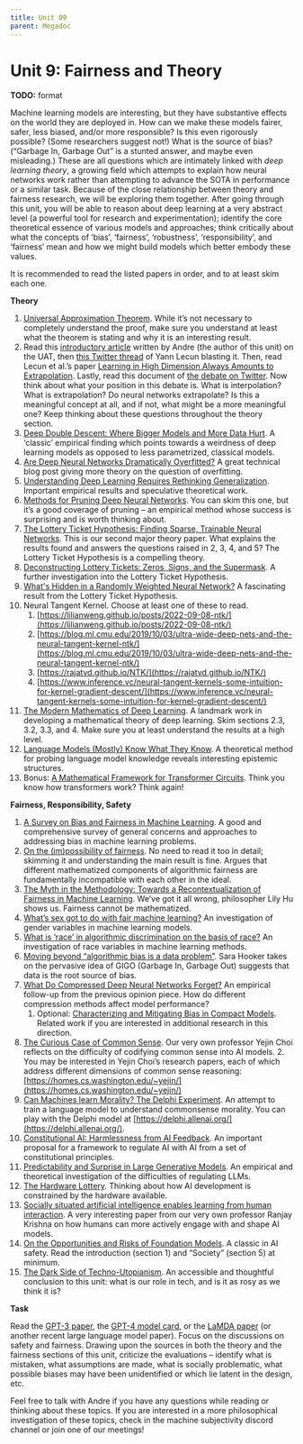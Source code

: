 ```yaml
---
title: Unit 09
parent: Megadoc
---
```


# Unit 9: Fairness and Theory

**TODO:** format

Machine learning models are interesting, but they have substantive effects on the world they are deployed in. How can we make these models fairer, safer, less biased, and/or more responsible? Is this even rigorously possible? (Some researchers suggest not!) What is the source of bias? (“Garbage In, Garbage Out” is a stunted answer, and maybe even misleading.) These are all questions which are intimately linked with _deep learning theory_, a growing field which attempts to explain how neural networks work rather than attempting to advance the SOTA in performance or a similar task. Because of the close relationship between theory and fairness research, we will be exploring them together. After going through this unit, you will be able to reason about deep learning at a very abstract level (a powerful tool for research and experimentation); identify the core theoretical essence of various models and approaches; think critically about what the concepts of ‘bias’, ‘fairness’, ‘robustness’, ‘responsibility’, and ‘fairness’ mean and how we might build models which better embody these values.

It is recommended to read the listed papers in order, and to at least skim each one.

**Theory**



1. [Universal Approximation Theorem](https://en.wikipedia.org/wiki/Universal_approximation_theorem). While it’s not necessary to completely understand the proof, make sure you understand at least what the theorem is stating and why it is an interesting result. 
2. Read this [introductory article](https://medium.com/analytics-vidhya/you-dont-understand-neural-networks-until-you-understand-the-universal-approximation-theorem-85b3e7677126) written by Andre (the author of this unit) on the UAT, then [this Twitter thread](https://twitter.com/ylecun/status/1409940043951742981?lang=en) of Yann Lecun blasting it. Then, read Lecun et al.’s paper [Learning in High Dimension Always Amounts to Extrapolation](https://arxiv.org/pdf/2110.09485.pdf). Lastly, read this document of [the debate on Twitter](https://gowrishankar.info/blog/deep-learning-is-not-as-impressive-as-you-think-its-mere-interpolation/). Now think about what your position in this debate is. What is interpolation? What is extrapolation? Do neural networks extrapolate? Is this a meaningful concept at all, and if not, what might be a more meaningful one? Keep thinking about these questions throughout the theory section.
3. [Deep Double Descent: Where Bigger Models and More Data Hurt](https://arxiv.org/pdf/1912.02292.pdf). A ‘classic’ empirical finding which points towards a weirdness of deep learning models as opposed to less parametrized, classical models.
4. [Are Deep Neural Networks Dramatically Overfitted?](https://lilianweng.github.io/posts/2019-03-14-overfit/) A great technical blog post giving more theory on the question of overfitting.
5. [Understanding Deep Learning Requires Rethinking Generalization](https://arxiv.org/pdf/1611.03530.pdf). Important empirical results and speculative theoretical work.
6. [Methods for Pruning Deep Neural Networks](https://arxiv.org/pdf/2011.00241.pdf). You can skim this one, but it’s a good coverage of pruning – an empirical method whose success is surprising and is worth thinking about.
7. [The Lottery Ticket Hypothesis: Finding Sparse, Trainable Neural Networks](https://arxiv.org/abs/1803.03635). This is our second major theory paper. What explains the results found and answers the questions raised in 2, 3, 4, and 5? The Lottery Ticket Hypothesis is a compelling theory.
8. [Deconstructing Lottery Tickets: Zeros, Signs, and the Supermask](https://arxiv.org/pdf/1905.01067.pdf). A further investigation into the Lottery Ticket Hypothesis.
9. [What's Hidden in a Randomly Weighted Neural Network?](https://arxiv.org/pdf/1911.13299.pdf) A fascinating result from the Lottery Ticket Hypothesis.
10. Neural Tangent Kernel. Choose at least one of these to read.
    1. [https://lilianweng.github.io/posts/2022-09-08-ntk/](https://lilianweng.github.io/posts/2022-09-08-ntk/) 
    2. [https://blog.ml.cmu.edu/2019/10/03/ultra-wide-deep-nets-and-the-neural-tangent-kernel-ntk/](https://blog.ml.cmu.edu/2019/10/03/ultra-wide-deep-nets-and-the-neural-tangent-kernel-ntk/) 
    3. [https://rajatvd.github.io/NTK/](https://rajatvd.github.io/NTK/) 
    4. [https://www.inference.vc/neural-tangent-kernels-some-intuition-for-kernel-gradient-descent/](https://www.inference.vc/neural-tangent-kernels-some-intuition-for-kernel-gradient-descent/)
11. [The Modern Mathematics of Deep Learning](https://arxiv.org/pdf/2105.04026.pdf). A landmark work in developing a mathematical theory of deep learning. Skim sections 2.3, 3.2, 3.3, and 4. Make sure you at least understand the results at a high level.
12. [Language Models (Mostly) Know What They Know](https://arxiv.org/pdf/2207.05221.pdf). A theoretical method for probing language model knowledge reveals interesting epistemic structures. 
13. Bonus: [A Mathematical Framework for Transformer Circuits](https://transformer-circuits.pub/2021/framework/index.html). Think you know how transformers work? Think again!

**Fairness, Responsibility, Safety**



1. [A Survey on Bias and Fairness in Machine Learning](https://arxiv.org/pdf/1908.09635.pdf). A good and comprehensive survey of general concerns and approaches to addressing bias in machine learning problems.
2. [On the (im)possibility of fairness](https://arxiv.org/pdf/1609.07236.pdf). No need to read it too in detail; skimming it and understanding the main result is fine. Argues that different mathematized components of algorithmic fairness are fundamentally incompatible with each other in the ideal.
3. [The Myth in the Methodology: Towards a Recontextualization of Fairness in Machine Learning](https://econcs.seas.harvard.edu/files/econcs/files/green_icml18.pdf). We’ve got it all wrong, philosopher Lily Hu shows us. Fairness cannot be mathematized.
4. [What’s sex got to do with fair machine learning?](https://arxiv.org/ftp/arxiv/papers/2006/2006.01770.pdf) An investigation of gender variables in machine learning models.
5. [What is ‘race’ in algorithmic discrimination on the basis of race?](https://scholar.harvard.edu/files/lilyhu/files/what_is_race.pdf) An investigation of race variables in machine learning methods.
6. [Moving beyond “algorithmic bias is a data problem”](https://www.sciencedirect.com/science/article/pii/S2666389921000611). Sara Hooker takes on the pervasive idea of GIGO (Garbage In, Garbage Out) suggests that data is the root source of bias.
7. [What Do Compressed Deep Neural Networks Forget?](https://arxiv.org/abs/1911.05248) An empirical follow-up from the previous opinion piece. How do different compression methods affect model performance?
    1. Optional: [Characterizing and Mitigating Bias in Compact Models](https://arxiv.org/pdf/2010.03058.pdf). Related work if you are interested in additional research in this direction.
8. [The Curious Case of Common Sense](https://www.amacad.org/publication/curious-case-commonsense-intelligence). Our very own professor Yejin Choi reflects on the difficulty of codifying common sense into AI models.
    2. You may be interested in Yejin Choi’s research papers, each of which address different dimensions of common sense reasoning: [https://homes.cs.washington.edu/~yejin/](https://homes.cs.washington.edu/~yejin/) 
9. [Can Machines learn Morality? The Delphi Experiment](https://arxiv.org/pdf/2110.07574.pdf). An attempt to train a language model to understand commonsense morality. You can play with the Delphi model at [https://delphi.allenai.org/](https://delphi.allenai.org/). 
10. [Constitutional AI: Harmlessness from AI Feedback](https://arxiv.org/abs/2212.08073). An important proposal for a framework to regulate AI with AI from a set of constitutional principles.
11. [Predictability and Surprise in Large Generative Models](https://www.anthropic.com/index/predictability-and-surprise-in-large-generative-models). An empirical and theoretical investigation of the difficulties of regulating LLMs.
12. [The Hardware Lottery](https://arxiv.org/abs/2009.06489). Thinking about how AI development is constrained by the hardware available. 
13. [Socially situated artificial intelligence enables learning from human interaction](https://www.pnas.org/doi/full/10.1073/pnas.2115730119). A very interesting paper from our very own professor Ranjay Krishna on how humans can more actively engage with and shape AI models.
14. [On the Opportunities and Risks of Foundation Models](https://arxiv.org/pdf/2108.07258.pdf). A classic in AI safety. Read the introduction (section 1) and “Society” (section 5) at minimum.
15. [The Dark Side of Techno-Utopianism](https://www.newyorker.com/magazine/2019/09/30/the-dark-side-of-techno-utopianism). An accessible and thoughtful conclusion to this unit: what is our role in tech, and is it as rosy as we think it is?

**Task**

Read the [GPT-3 paper](https://arxiv.org/abs/2005.14165), the [GPT-4 model card](https://cdn.openai.com/papers/gpt-4-system-card.pdf), or the [LaMDA paper](https://arxiv.org/pdf/2201.08239.pdf) (or another recent large language model paper). Focus on the discussions on safety and fairness. Drawing upon the sources in both the theory and the fairness sections of this unit, criticize the evaluations – identify what is mistaken, what assumptions are made, what is socially problematic, what possible biases may have been unidentified or which lie latent in the design, etc.

Feel free to talk with Andre if you have any questions while reading or thinking about these topics. If you are interested in a more philosophical investigation of these topics, check in the machine subjectivity discord channel or join one of our meetings!
